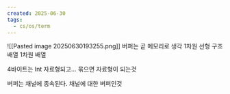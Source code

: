 ```yaml
---
created: 2025-06-30
tags:
  - cs/os/term
---
```

![[Pasted image 20250630193255.png]]
버퍼는 곧 메모리로 생각
1차원 선형 구조
배열
1차원 배열

4바이트는 Int 자료형되고... 묶으면 자료형이 되는것


버퍼는 채널에 종속된다.
채널에 대한 버퍼인것